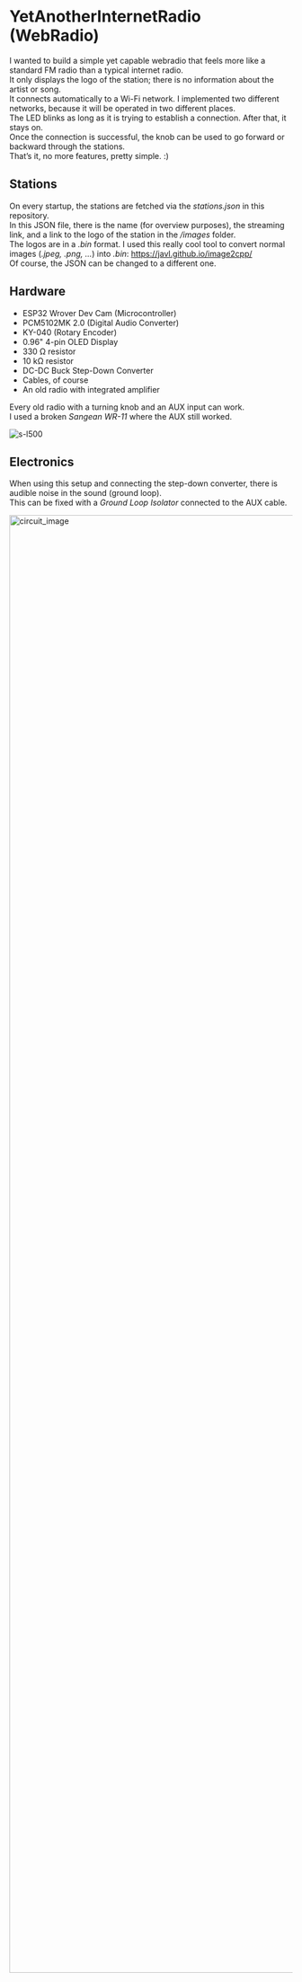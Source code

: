 # YetAnotherInternetRadio (WebRadio)

I wanted to build a simple yet capable webradio that feels more like a standard FM radio than a typical internet radio.  
It only displays the logo of the station; there is no information about the artist or song.  
It connects automatically to a Wi-Fi network. I implemented two different networks, because it will be operated in two different places.  
The LED blinks as long as it is trying to establish a connection. After that, it stays on.  
Once the connection is successful, the knob can be used to go forward or backward through the stations.  
That’s it, no more features, pretty simple. :)

## Stations
On every startup, the stations are fetched via the _stations.json_ in this repository.  
In this JSON file, there is the name (for overview purposes), the streaming link, and a link to the logo of the station in the _/images_ folder.  
The logos are in a _.bin_ format. I used this really cool tool to convert normal images (_.jpeg, .png, …_) into _.bin_: https://javl.github.io/image2cpp/  
Of course, the JSON can be changed to a different one.

## Hardware
- ESP32 Wrover Dev Cam (Microcontroller)  
- PCM5102MK 2.0 (Digital Audio Converter)  
- KY-040 (Rotary Encoder)  
- 0.96" 4-pin OLED Display  
- 330 Ω resistor  
- 10 kΩ resistor  
- DC-DC Buck Step-Down Converter  
- Cables, of course  
- An old radio with integrated amplifier  

Every old radio with a turning knob and an AUX input can work.  
I used a broken _Sangean WR-11_ where the AUX still worked.  

![s-l500](https://github.com/user-attachments/assets/2187e7cc-1f20-4c8a-bca6-7f615675cf18)

## Electronics
When using this setup and connecting the step-down converter, there is audible noise in the sound (ground loop).  
This can be fixed with a _Ground Loop Isolator_ connected to the AUX cable.  

<img width="3000" height="2596" alt="circuit_image" src="https://github.com/user-attachments/assets/7c50c69c-9573-4c87-bad7-169756cb9f4e" />
